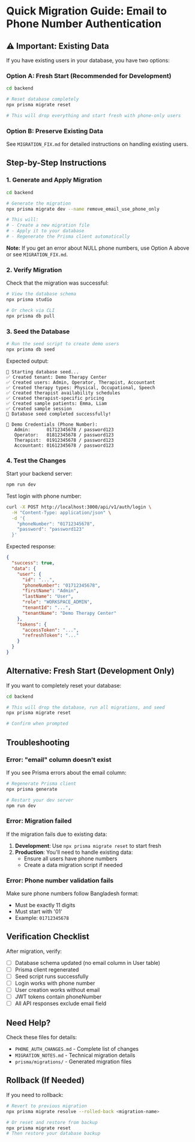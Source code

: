 # Quick Migration Guide: Email to Phone Number Authentication

## ⚠️ Important: Existing Data

If you have existing users in your database, you have two options:

### Option A: Fresh Start (Recommended for Development)

```bash
cd backend

# Reset database completely
npx prisma migrate reset

# This will drop everything and start fresh with phone-only users
```

### Option B: Preserve Existing Data

See `MIGRATION_FIX.md` for detailed instructions on handling existing users.

## Step-by-Step Instructions

### 1. Generate and Apply Migration

```bash
cd backend

# Generate the migration
npx prisma migrate dev --name remove_email_use_phone_only

# This will:
# - Create a new migration file
# - Apply it to your database
# - Regenerate the Prisma client automatically
```

**Note:** If you get an error about NULL phone numbers, use Option A above or see `MIGRATION_FIX.md`.

### 2. Verify Migration

Check that the migration was successful:

```bash
# View the database schema
npx prisma studio

# Or check via CLI
npx prisma db pull
```

### 3. Seed the Database

```bash
# Run the seed script to create demo users
npx prisma db seed
```

Expected output:
```
🌱 Starting database seed...
✅ Created tenant: Demo Therapy Center
✅ Created users: Admin, Operator, Therapist, Accountant
✅ Created therapy types: Physical, Occupational, Speech
✅ Created therapist availability schedules
✅ Created therapist-specific pricing
✅ Created sample patients: Emma, Liam
✅ Created sample session
🎉 Database seed completed successfully!

📝 Demo Credentials (Phone Number):
   Admin:      01712345678 / password123
   Operator:   01812345678 / password123
   Therapist:  01912345678 / password123
   Accountant: 01612345678 / password123
```

### 4. Test the Changes

Start your backend server:

```bash
npm run dev
```

Test login with phone number:

```bash
curl -X POST http://localhost:3000/api/v1/auth/login \
  -H "Content-Type: application/json" \
  -d '{
    "phoneNumber": "01712345678",
    "password": "password123"
  }'
```

Expected response:
```json
{
  "success": true,
  "data": {
    "user": {
      "id": "...",
      "phoneNumber": "01712345678",
      "firstName": "Admin",
      "lastName": "User",
      "role": "WORKSPACE_ADMIN",
      "tenantId": "...",
      "tenantName": "Demo Therapy Center"
    },
    "tokens": {
      "accessToken": "...",
      "refreshToken": "..."
    }
  }
}
```

## Alternative: Fresh Start (Development Only)

If you want to completely reset your database:

```bash
cd backend

# This will drop the database, run all migrations, and seed
npx prisma migrate reset

# Confirm when prompted
```

## Troubleshooting

### Error: "email" column doesn't exist

If you see Prisma errors about the email column:

```bash
# Regenerate Prisma client
npx prisma generate

# Restart your dev server
npm run dev
```

### Error: Migration failed

If the migration fails due to existing data:

1. **Development**: Use `npx prisma migrate reset` to start fresh
2. **Production**: You'll need to handle existing data:
   - Ensure all users have phone numbers
   - Create a data migration script if needed

### Error: Phone number validation fails

Make sure phone numbers follow Bangladesh format:
- Must be exactly 11 digits
- Must start with '01'
- Example: `01712345678`

## Verification Checklist

After migration, verify:

- [ ] Database schema updated (no email column in User table)
- [ ] Prisma client regenerated
- [ ] Seed script runs successfully
- [ ] Login works with phone number
- [ ] User creation works without email
- [ ] JWT tokens contain phoneNumber
- [ ] All API responses exclude email field

## Need Help?

Check these files for details:
- `PHONE_AUTH_CHANGES.md` - Complete list of changes
- `MIGRATION_NOTES.md` - Technical migration details
- `prisma/migrations/` - Generated migration files

## Rollback (If Needed)

If you need to rollback:

```bash
# Revert to previous migration
npx prisma migrate resolve --rolled-back <migration-name>

# Or reset and restore from backup
npx prisma migrate reset
# Then restore your database backup
```

